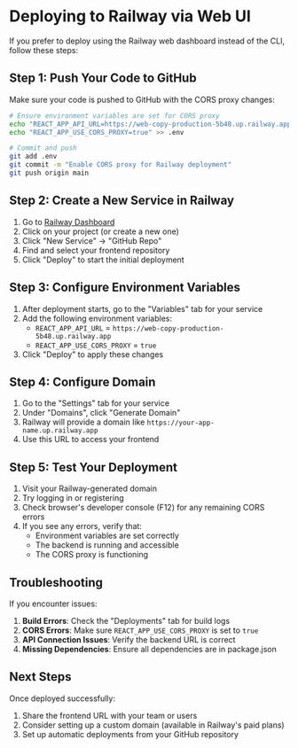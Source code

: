 # Deploying to Railway via Web UI

If you prefer to deploy using the Railway web dashboard instead of the CLI, follow these steps:

## Step 1: Push Your Code to GitHub

Make sure your code is pushed to GitHub with the CORS proxy changes:

```bash
# Ensure environment variables are set for CORS proxy
echo "REACT_APP_API_URL=https://web-copy-production-5b48.up.railway.app" > .env
echo "REACT_APP_USE_CORS_PROXY=true" >> .env

# Commit and push
git add .env
git commit -m "Enable CORS proxy for Railway deployment"
git push origin main
```

## Step 2: Create a New Service in Railway

1. Go to [Railway Dashboard](https://railway.app/dashboard)
2. Click on your project (or create a new one)
3. Click "New Service" -> "GitHub Repo"
4. Find and select your frontend repository
5. Click "Deploy" to start the initial deployment

## Step 3: Configure Environment Variables

1. After deployment starts, go to the "Variables" tab for your service
2. Add the following environment variables:
   - `REACT_APP_API_URL` = `https://web-copy-production-5b48.up.railway.app`
   - `REACT_APP_USE_CORS_PROXY` = `true`
3. Click "Deploy" to apply these changes

## Step 4: Configure Domain

1. Go to the "Settings" tab for your service
2. Under "Domains", click "Generate Domain"
3. Railway will provide a domain like `https://your-app-name.up.railway.app`
4. Use this URL to access your frontend

## Step 5: Test Your Deployment

1. Visit your Railway-generated domain
2. Try logging in or registering
3. Check browser's developer console (F12) for any remaining CORS errors
4. If you see any errors, verify that:
   - Environment variables are set correctly
   - The backend is running and accessible
   - The CORS proxy is functioning

## Troubleshooting

If you encounter issues:

1. **Build Errors**: Check the "Deployments" tab for build logs
2. **CORS Errors**: Make sure `REACT_APP_USE_CORS_PROXY` is set to `true`
3. **API Connection Issues**: Verify the backend URL is correct
4. **Missing Dependencies**: Ensure all dependencies are in package.json

## Next Steps

Once deployed successfully:

1. Share the frontend URL with your team or users
2. Consider setting up a custom domain (available in Railway's paid plans)
3. Set up automatic deployments from your GitHub repository